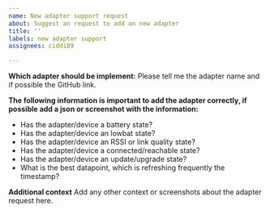 ```yaml
---
name: New adapter support request
about: Suggest an request to add an new adapter
title: ''
labels: new adapter support
assignees: ciddi89

---
```


**Which adapter should be implement:**
Please tell me the adapter name and if possible the GitHub link.

**The following information is important to add the adapter correctly, if possible add a json or screenshot with the information:**
- Has the adapter/device a battery state?
- Has the adapter/device an lowbat state?
- Has the adapter/device an RSSI or link quality state?
- Has the adapter/device a connected/reachable state?
- Has the adapter/device an update/upgrade state?
- What is the best datapoint, which is refreshing frequently the timestamp?

**Additional context**
Add any other context or screenshots about the adapter request here.
